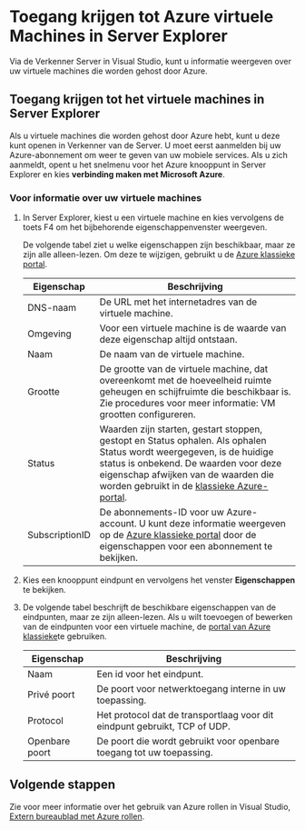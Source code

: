 <properties
   pageTitle="Toegang krijgen tot Azure virtuele Machines in Server Explorer | Microsoft Azure"
   description="Krijg een overzicht van hoe u kunt bekijken, maken en beheren van Azure virtuele machines (VMs) in Server Explorer in Visual Studio."
   services="visual-studio-online"
   documentationCenter="na"
   authors="TomArcher"
   manager="douge"
   editor="" />
<tags
   ms.service="multiple"
   ms.devlang="dotnet"
   ms.topic="article"
   ms.tgt_pltfrm="na"
   ms.workload="multiple"
   ms.date="08/15/2016"
   ms.author="tarcher" />

# <a name="accessing-azure-virtual-machines-from-server-explorer"></a>Toegang krijgen tot Azure virtuele Machines in Server Explorer

Via de Verkenner Server in Visual Studio, kunt u informatie weergeven over uw virtuele machines die worden gehost door Azure.

## <a name="accessing-virtual-machines-in-server-explorer"></a>Toegang krijgen tot het virtuele machines in Server Explorer

Als u virtuele machines die worden gehost door Azure hebt, kunt u deze kunt openen in Verkenner van de Server. U moet eerst aanmelden bij uw Azure-abonnement om weer te geven van uw mobiele services. Als u zich aanmeldt, opent u het snelmenu voor het Azure knooppunt in Server Explorer en kies **verbinding maken met Microsoft Azure**.

### <a name="to-get-information-about-your-virtual-machines"></a>Voor informatie over uw virtuele machines

1. In Server Explorer, kiest u een virtuele machine en kies vervolgens de toets F4 om het bijbehorende eigenschappenvenster weergeven.

    De volgende tabel ziet u welke eigenschappen zijn beschikbaar, maar ze zijn alle alleen-lezen. Om deze te wijzigen, gebruikt u de [Azure klassieke portal](http://go.microsoft.com/fwlink/?LinkID=213885).

  	|Eigenschap|Beschrijving|
  	|---|---|
  	|DNS-naam|De URL met het internetadres van de virtuele machine.|
  	|Omgeving|Voor een virtuele machine is de waarde van deze eigenschap altijd ontstaan.|
  	|Naam|De naam van de virtuele machine.|
  	|Grootte|De grootte van de virtuele machine, dat overeenkomt met de hoeveelheid ruimte geheugen en schijfruimte die beschikbaar is. Zie procedures voor meer informatie: VM grootten configureren.|
  	|Status|Waarden zijn starten, gestart stoppen, gestopt en Status ophalen. Als ophalen Status wordt weergegeven, is de huidige status is onbekend. De waarden voor deze eigenschap afwijken van de waarden die worden gebruikt in de [klassieke Azure-portal](http://go.microsoft.com/fwlink/?LinkID=213885).|
  	|SubscriptionID|De abonnements-ID voor uw Azure-account. U kunt deze informatie weergeven op de [Azure klassieke portal](http://go.microsoft.com/fwlink/?LinkID=213885) door de eigenschappen voor een abonnement te bekijken.|

1. Kies een knooppunt eindpunt en vervolgens het venster **Eigenschappen** te bekijken.

1. De volgende tabel beschrijft de beschikbare eigenschappen van de eindpunten, maar ze zijn alleen-lezen. Als u wilt toevoegen of bewerken van de eindpunten voor een virtuele machine, de [portal van Azure klassieke](http://go.microsoft.com/fwlink/?LinkID=213885)te gebruiken. 

  	|Eigenschap|Beschrijving|
  	|---|---|
  	|Naam|Een id voor het eindpunt.|
  	|Privé poort|De poort voor netwerktoegang interne in uw toepassing.|
  	|Protocol|Het protocol dat de transportlaag voor dit eindpunt gebruikt, TCP of UDP.|
  	|Openbare poort|De poort die wordt gebruikt voor openbare toegang tot uw toepassing.|

## <a name="next-steps"></a>Volgende stappen

Zie voor meer informatie over het gebruik van Azure rollen in Visual Studio, [Extern bureaublad met Azure rollen](vs-azure-tools-remote-desktop-roles.md).
